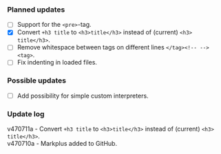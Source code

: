 ### Planned updates
- [ ] Support for the `<pre>`-tag.  
- [x] Convert `+h3 title` to `<h3>title</h3>` instead of (current) `<h3> title</h3>`.  
- [ ] Remove whitespace between tags on different lines `</tag><!-- --><tag>`.  
- [ ] Fix indenting in loaded files.

### Possible updates
- [ ] Add possibility for simple custom interpreters.

### Update log
v470711a - Convert `+h3 title` to `<h3>title</h3>` instead of (current) `<h3> title</h3>`.  
v470710a - Markplus added to GitHub.
